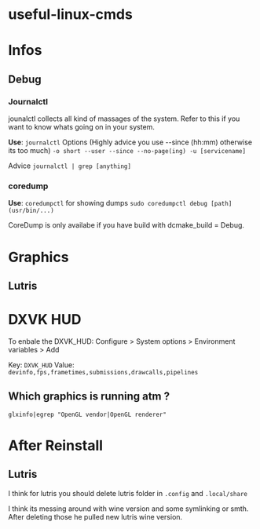 # useful-linux-cmds

# Infos
## Debug
### Journalctl

jounalctl collects all kind of massages of the system. Refer to this if you want to know whats going on in your system.

**Use**:
`journalctl`
Options (Highly advice you use --since (hh:mm) otherwise its too much)
`-o short --user --since --no-page(ing) -u [servicename]`

Advice
`journalctl | grep [anything]`

### coredump
**Use**:
`coredumpctl` for showing dumps
`sudo coredumpctl debug [path] (usr/bin/...)`

CoreDump is only availabe if you have build with dcmake_build = Debug.


# Graphics

## Lutris

# DXVK HUD

To enbale the DXVK_HUD: Configure > System options > Environment variables > Add

Key: `DXVK_HUD` Value: `devinfo,fps,frametimes,submissions,drawcalls,pipelines`

## Which graphics is running atm ?

`glxinfo|egrep "OpenGL vendor|OpenGL renderer"`



# After Reinstall

## Lutris

I think for lutris you should delete lutris folder in
`.config`
and
`.local/share`

I think its messing around with wine version and some symlinking or smth. After deleting those he pulled new lutris wine version.
